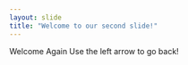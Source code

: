 ```yaml
---
layout: slide
title: "Welcome to our second slide!"
---
```

Welcome Again
Use the left arrow to go back!

